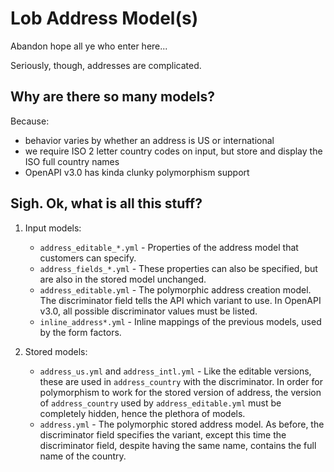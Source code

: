 # Lob Address Model(s)

Abandon hope all ye who enter here...

Seriously, though, addresses are complicated.

## Why are there so many models?

Because:

- behavior varies by whether an address is US or international
- we require ISO 2 letter country codes on input, but store and display the ISO full country names
- OpenAPI v3.0 has kinda clunky polymorphism support

## Sigh. Ok, what is all this stuff?

1. Input models:

   - `address_editable_*.yml` - Properties of the address model that customers can specify.
   - `address_fields_*.yml` - These properties can also be specified, but are also in the stored model unchanged.
   - `address_editable.yml` - The polymorphic address creation model. The discriminator field tells the API which variant to use. In OpenAPI v3.0, all possible discriminator values must be listed.
   - `inline_address*.yml` - Inline mappings of the previous models, used by the form factors.

1. Stored models:

   - `address_us.yml` and `address_intl.yml` - Like the editable versions, these are used in `address_country` with the discriminator. In order for polymorphism to work for the stored version of address, the version of `address_country` used by `address_editable.yml` must be completely hidden, hence the plethora of models.
   - `address.yml` - The polymorphic stored address model. As before, the discriminator field specifies the variant, except this time the discriminator field, despite having the same name, contains the full name of the country.
